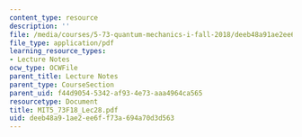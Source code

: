 ```yaml
---
content_type: resource
description: ''
file: /media/courses/5-73-quantum-mechanics-i-fall-2018/deeb48a91ae2ee6ff73a694a70d3d563_MIT5_73F18_Lec28.pdf
file_type: application/pdf
learning_resource_types:
- Lecture Notes
ocw_type: OCWFile
parent_title: Lecture Notes
parent_type: CourseSection
parent_uid: f44d9054-5342-af93-4e73-aaa4964ca565
resourcetype: Document
title: MIT5_73F18_Lec28.pdf
uid: deeb48a9-1ae2-ee6f-f73a-694a70d3d563
---
```

